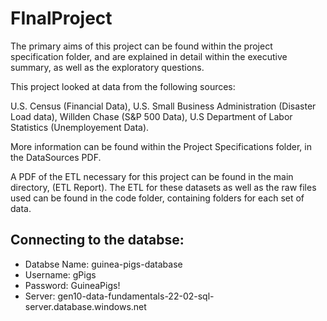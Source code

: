 # FInalProject
The primary aims of this project can be found within the project specification folder, and are explained in detail within the executive summary, as well as the exploratory questions. 

This project looked at data from the following sources:

U.S. Census (Financial Data), 
U.S. Small Business Administration (Disaster Load data), 
Willden Chase (S&P 500 Data), 
U.S Department of Labor Statistics (Unemployement Data).

More information can be found within the Project Specifications folder, in the DataSources PDF.

A PDF of the ETL necessary for this project can be found in the main directory, (ETL Report).
The ETL for these datasets as well as the raw files used can be found in the code folder, containing folders for each set of data.


## Connecting to the databse:
- Databse Name: guinea-pigs-database
- Username: gPigs
- Password: GuineaPigs!
- Server: gen10-data-fundamentals-22-02-sql-server.database.windows.net
